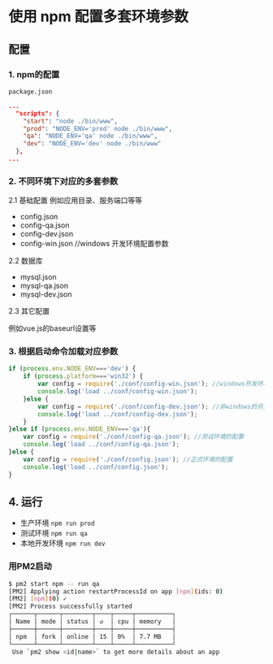 # 使用 npm 配置多套环境参数

## 配置

### 1. npm的配置
`package.json`

```json
...
  "scripts": {
    "start": "node ./bin/www",
    "prod": "NODE_ENV='prod' node ./bin/www",
    "qa": "NODE_ENV='qa' node ./bin/www",
    "dev": "NODE_ENV='dev' node ./bin/www"
  },
...

```

### 2. 不同环境下对应的多套参数

2.1 基础配置
例如应用目录、服务端口等等

* config.json
* config-qa.json
* config-dev.json
* config-win.json //windows 开发环境配置参数

2.2 数据库

* mysql.json
* mysql-qa.json
* mysql-dev.json

2.3 其它配置

例如vue.js的baseurl设置等

### 3. 根据启动命令加载对应参数

```javascript
if (process.env.NODE_ENV==='dev') {
	if (process.platform==='win32') {
        var config = require('./conf/config-win.json'); //windows开发环境的配置
        console.log('load ../conf/config-win.json');
    }else {
        var config = require('./conf/config-dev.json'); //非windows的开发环境
        console.log('load ../conf/config-dev.json');
    }
}else if (process.env.NODE_ENV==='qa'){
	var config = require('./conf/config-qa.json'); //测试环境的配置
	console.log('load ../conf/config-qa.json');
}else {
	var config = require('./conf/config.json'); //正式环境的配置
	console.log('load ../conf/config.json');
}
```

## 4. 运行

* 生产环境 `npm run prod`
* 测试环境 `npm run qa`
* 本地开发环境 `npm run dev`

### 用PM2启动

```bash
$ pm2 start npm -- run qa
[PM2] Applying action restartProcessId on app [npm](ids: 0)
[PM2] [npm](0) ✓
[PM2] Process successfully started
┌──────┬──────┬────────┬────┬─────┬──────────┐
│ Name │ mode │ status │ ↺  │ cpu │ memory   │
├──────┼──────┼────────┼────┼─────┼──────────┤
│ npm  │ fork │ online │ 15 │ 0%  │ 7.7 MB   │
└──────┴──────┴────────┴────┴─────┴──────────┘
 Use `pm2 show <id|name>` to get more details about an app
```
